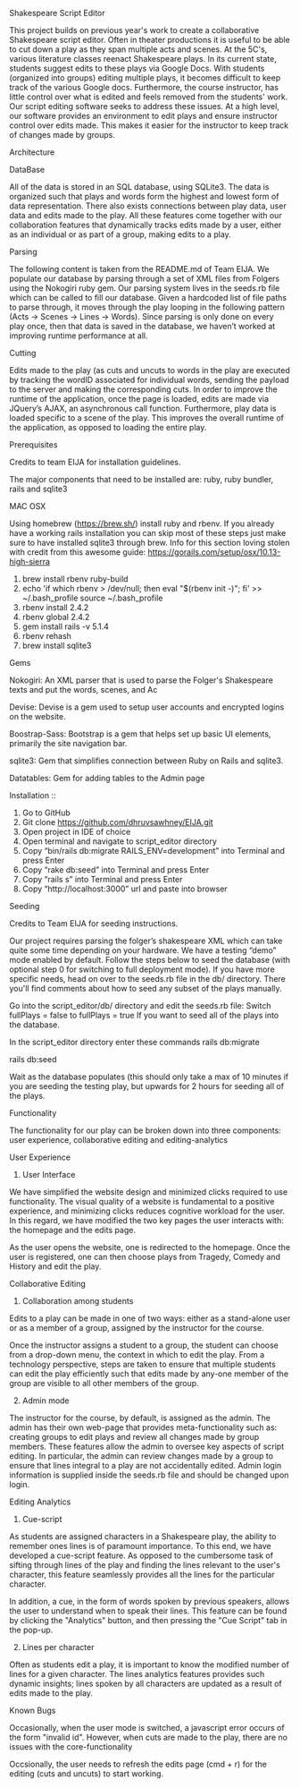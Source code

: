 Shakespeare Script Editor

This project builds on previous year's work to create a collaborative Shakespeare script editor. Often in theater productions it is useful to be able to cut down a play as they span multiple acts and scenes. At the 5C's, various literature classes reenact Shakespeare plays. In its current state, students suggest edits to these plays via Google Docs. With students (organized into groups) editing multiple plays, it becomes difficult to keep track of the various Google docs. Furthermore, the course instructor, has little control over what is edited and feels removed from the students' work. Our script editing software seeks to address these issues. At a high level, our software provides an environment to edit plays and ensure instructor control over edits made. This makes it easier for the instructor to keep track of changes made by groups. 


Architecture

DataBase

All of the data is stored in an SQL database, using SQLite3. The data is organized such that plays and words form the highest and lowest form of data representation. There also exists connections between play data, user data and edits made to the play. All these features come together with our collaboration features that dynamically tracks edits made by a user, either as an individual or as part of a group, making edits to a play.


Parsing

The following content is taken from the README.md of Team EIJA. We populate our database by parsing through a set of XML files from Folgers using the Nokogiri ruby gem. Our parsing system lives in the seeds.rb file which can be called to fill our database. Given a hardcoded list of file paths to parse through, it moves through the play looping in the following pattern (Acts -> Scenes -> Lines -> Words). Since parsing is only done on every play once, then that data is saved in the database, we haven’t worked at improving runtime performance at all.

Cutting 

Edits made to the play (as cuts and uncuts to words in the play are executed by tracking the wordID associated for individual words, sending the payload to the server and making the corresponding cuts. In order to improve the runtime of the application, once the page is loaded, edits are made via JQuery’s AJAX, an asynchronous call function. Furthermore, play data is loaded specific to a scene of the play. This improves the overall runtime of the application, as opposed to loading the entire play.



Prerequisites

Credits to team EIJA for installation guidelines.

The major components that need to be installed are: ruby, ruby bundler, rails and sqlite3


MAC OSX

Using homebrew (https://brew.sh/) install ruby and rbenv. If you already have a working rails installation you can skip most of these steps just make sure to have installed sqlite3 through brew. Info for this section loving stolen with credit from this awesome guide: https://gorails.com/setup/osx/10.13-high-sierra

1. brew install rbenv ruby-build
2. echo 'if which rbenv > /dev/null; then eval "$(rbenv init -)"; fi' >> ~/.bash_profile source ~/.bash_profile
3. rbenv install 2.4.2
4. rbenv global 2.4.2
5. gem install rails -v 5.1.4
6. rbenv rehash
7. brew install sqlite3


Gems

Nokogiri: An XML parser that is used to parse the Folger's Shakespeare texts and put the words, scenes, and Ac

Devise: Devise is a gem used to setup user accounts and encrypted logins on the website.

Boostrap-Sass: Bootstrap is a gem that helps set up basic UI elements, primarily the site navigation bar.

sqlite3: Gem that simplifies connection between Ruby on Rails and sqlite3.

Datatables:  Gem for adding tables to the Admin page


Installation :: 
1. Go to GitHub
2. Git clone https://github.com/dhruvsawhney/EIJA.git
3. Open project in IDE of choice
4. Open terminal and navigate to script_editor directory 
5. Copy “bin/rails db:migrate RAILS_ENV=development” into Terminal and press Enter 
6. Copy “rake db:seed” into Terminal and press Enter 
7. Copy “rails s” into Terminal and press Enter 
8. Copy “http://localhost:3000” url and paste into browser 

Seeding

Credits to Team EIJA for seeding instructions.

Our project requires parsing the folger’s shakespeare XML which can take quite some time depending on your hardware. We have a testing “demo” mode enabled by default. Follow the steps below to seed the database (with optional step 0 for switching to full deployment mode). If you have more specific needs, head on over to the seeds.rb file in the db/ directory. There you'll find comments about how to seed any subset of the plays manually.

Go into the script_editor/db/ directory and edit the seeds.rb file: Switch fullPlays = false to fullPlays = true If you want to seed all of the plays into the database.

In the script_editor directory enter these commands rails db:migrate

rails db:seed

Wait as the database populates (this should only take a max of 10 minutes if you are seeding the testing play, but upwards for 2 hours for seeding all of the plays.


Functionality

The functionality for our play can be broken down into three components: user experience, collaborative editing and editing-analytics

User Experience

1. User Interface

We have simplified the website design and minimized clicks required to use functionality. The visual quality of a website is fundamental to a positive experience, and minimizing clicks reduces cognitive workload for the user. In this regard, we have modified the two key pages the user interacts with: the homepage and the edits page.

As the user opens the website, one is redirected to the homepage. Once the user is registered, one can then choose plays from Tragedy, Comedy and History and edit the play.


Collaborative Editing

1. Collaboration among students


Edits to a play can be made in one of two ways: either as a stand-alone user or as a member of a group, assigned by the instructor for the course. 

Once the instructor assigns a student to a group, the student can choose from a drop-down menu, the context in which to edit the play. From a technology perspective, steps are taken to ensure that multiple students can edit the play efficiently such that edits made by any-one member of the group are visible to all other members of the group. 


2. Admin mode

The instructor for the course, by default, is assigned as the admin. The admin has their own web-page that provides meta-functionality such as: creating groups to edit plays and review all changes made by group members. These features allow the admin to oversee key aspects of script editing. In particular, the admin can review changes made by a group to ensure that lines integral to a play are not accidentally edited. Admin login information is supplied inside the seeds.rb file and should be changed upon login.


Editing Analytics

1. Cue-script

As students are assigned characters in a Shakespeare play, the ability to remember ones lines is of paramount importance. To this end, we have developed a cue-script feature. As opposed to the cumbersome task of sifting through lines of the play and finding the lines relevant to the user's character, this feature seamlessly provides all the lines for the particular character. 

In addition, a cue, in the form of words spoken by previous speakers, allows the user to understand when to speak their lines. This feature can be found by clicking the "Analytics" button, and then pressing the "Cue Script" tab in the pop-up. 

2. Lines per character

Often as students edit a play, it is important to know the modified number of lines for a given character. The lines analytics features provides such dynamic insights; lines spoken by all characters are updated as a result of edits made to the play. 



Known Bugs

Occasionally, when the user mode is switched, a javascript error occurs of the form "invalid id". However, when cuts are made to the play, there are no issues with the core-functionality

Occsionally, the user needs to refresh the edits page (cmd + r) for the editing (cuts and uncuts) to start working.
